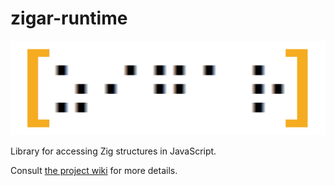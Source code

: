 # zigar-runtime

![Logo](https://github.com/chung-leong/zigar/raw/development/docs/images/logo.png)

Library for accessing Zig structures in JavaScript.

Consult [the project wiki](https://github.com/chung-leong/zigar/wiki) for more details.
